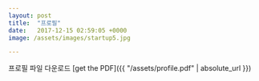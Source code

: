 ```yaml
---
layout: post
title:  "프로필"
date:   2017-12-15 02:59:05 +0000
image: /assets/images/startup5.jpg

---
```

프로필 파일 다운로드  [get the PDF]({{ "/assets/profile.pdf" | absolute_url }})
